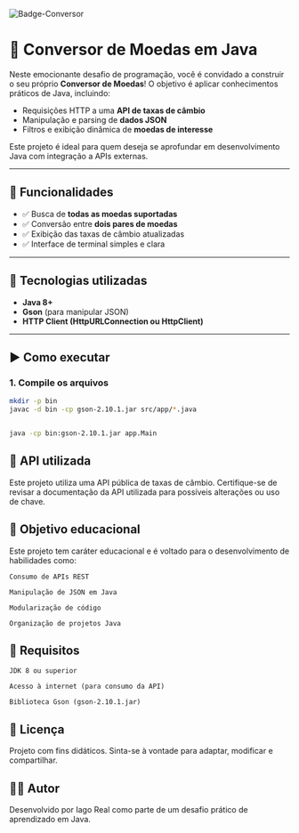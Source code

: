 

![Badge-Conversor](https://github.com/user-attachments/assets/0c87073c-9b87-4aad-a79a-8820373edcce)

# 💱 Conversor de Moedas em Java

Neste emocionante desafio de programação, você é convidado a construir o seu próprio **Conversor de Moedas**! O objetivo é aplicar conhecimentos práticos de Java, incluindo:

- Requisições HTTP a uma **API de taxas de câmbio**
- Manipulação e parsing de **dados JSON**
- Filtros e exibição dinâmica de **moedas de interesse**

Este projeto é ideal para quem deseja se aprofundar em desenvolvimento Java com integração a APIs externas.

---

## 🚀 Funcionalidades

- ✅ Busca de **todas as moedas suportadas**
- ✅ Conversão entre **dois pares de moedas**
- ✅ Exibição das taxas de câmbio atualizadas
- ✅ Interface de terminal simples e clara

---

## 🧰 Tecnologias utilizadas

- **Java 8+**
- **Gson** (para manipular JSON)
- **HTTP Client (HttpURLConnection ou HttpClient)**

---

## ▶️ Como executar

### 1. Compile os arquivos

```bash
mkdir -p bin
javac -d bin -cp gson-2.10.1.jar src/app/*.java


java -cp bin:gson-2.10.1.jar app.Main

```

## 📡 API utilizada

Este projeto utiliza uma API pública de taxas de câmbio. Certifique-se de revisar a documentação da API utilizada para possíveis alterações ou uso de chave.

## 🎯 Objetivo educacional

Este projeto tem caráter educacional e é voltado para o desenvolvimento de habilidades como:

    Consumo de APIs REST

    Manipulação de JSON em Java

    Modularização de código

    Organização de projetos Java

## 📌 Requisitos

    JDK 8 ou superior

    Acesso à internet (para consumo da API)

    Biblioteca Gson (gson-2.10.1.jar)

## 📝 Licença

Projeto com fins didáticos. Sinta-se à vontade para adaptar, modificar e compartilhar.

## 👨‍💻 Autor

Desenvolvido por Iago Real como parte de um desafio prático de aprendizado em Java.
